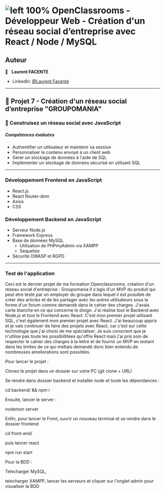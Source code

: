 # ![left 100%](https://github.com/thierry-laval/archives/blob/master/images/Logo_OpenClassrooms.png?raw=true) OpenClassrooms - Développeur Web - Création d'un réseau social d’entreprise avec React / Node / MySQL
## Auteur

👤 &nbsp; **Laurent FACENTE**

* LinkedIn: [@Laurent Facente](https://www.linkedin.com/in/laurentFacente/ "Visitez mon profil LinkedIn")

***
## 📎 Projet 7 - Création d'un réseau social d’entreprise "GROUPOMANIA"

### 🔨 Construisez un réseau social avec JavaScript


##### Compétences évaluées

* Authentifier un utilisateur et maintenir sa session
* Personnaliser le contenu envoyé à un client web
* Gérer un stockage de données à l'aide de SQL
* Implémenter un stockage de données sécurisé en utilisant SQL

***

### Développement Frontend en JavaScript
* React.js
* React Router-dom
* Axios
* CSS

### Développement Backend en JavaScript

* Serveur Node.js
* Framework Express
* Base de données MySQL
  * Utilisation de PHPmyAdmin via XAMPP
  * Sequelize
* Sécurité OWASP et RGPD

***

### Test de l'application


Ceci est le dernier projet de ma formation Openclassrooms, création d'un réseau social d'entreprise : Groupomania
Il s'agis d'un MVP du produit qui peut etre testé par un employer du groupe dans lequel il est possible de créer des articles et de les partager avec les autres utilisateurs sous la forme d'un forum comme demandé dans le cahier des charges.
J'avais carte blanche en ce qui concerne le disign.
J'ai réalise tout le Backend avec Node.js et tout le Frontend avec React. C'est mon premier projet utilisant SQL, c'est également mon premier projet avec React. 
J'ai beaucoup appris et je vais continuer de faire des projets avec React, car c'est sur cette technologie que j'ai choisi de me spécialiser.
Je suis conscient que je n'utilise pas toute les possibillitées qu'offre React mais j'ai pris soin de respecter le cahier des charges à la lettre et de fournir un MVP en restant dans les limites de ce qui mettais demandé donc bien entendu de nombreuses ameliorations sont possibles.

Pour lancer le projet :

Clonez le projet dans un dossier sur votre PC (git clone + URL)

Se rendre dans dossier backend et installer node et toute les dépendances :

cd backend/ && npm i

Ensuite, lancer le server :

nodemon server

Enfin, pour lancer le Front, ouvrir un nouveau terminal et se rendre dans le dossier frontend

cd front-end/

puis lancer react

npm run start

Pour la BDD :

Telecharger MySQL, 

telecharger XAMPP, lancer les serveurs et cliquer sur l'onglet admin pour visualiser la BDD
